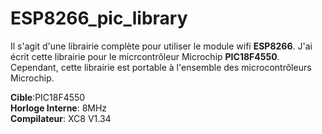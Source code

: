 # ESP8266_pic_library
Il s'agit d'une librairie complète pour utiliser le module wifi **ESP8266**. J'ai écrit cette librairie pour le micrcontrôleur Microchip **PIC18F4550**. Cependant, cette librairie est portable à l'ensemble des microcontrôleurs Microchip.

**Cible**:PIC18F4550<br/>
**Horloge Interne**: 8MHz<br/>
**Compilateur**: XC8 V1.34<br/>
